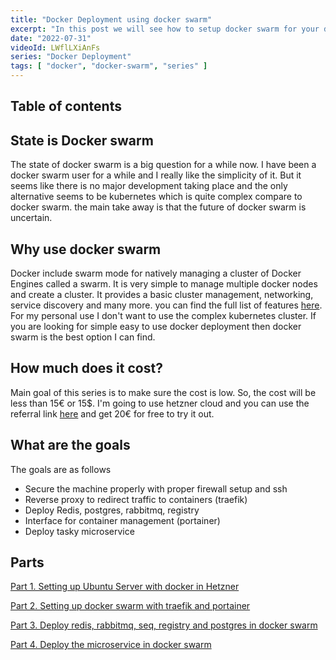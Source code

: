 ```yaml
---
title: "Docker Deployment using docker swarm"
excerpt: "In this post we will see how to setup docker swarm for your development environment."
date: "2022-07-31"
videoId: LWflLXiAnFs
series: "Docker Deployment"
tags: [ "docker", "docker-swarm", "series" ]
---
```

## Table of contents

## State is Docker swarm

The state of docker swarm is a big question for a while now. I have been a docker swarm user for a while and I really like the simplicity of it. But it seems like there is no major development taking place and the only alternative seems to be kubernetes which is quite complex compare to docker swarm. the main take away is that the future of docker swarm is uncertain.

## Why use docker swarm

Docker include swarm mode for natively managing a cluster of Docker Engines called a swarm. It is very simple to manage multiple docker nodes and create a cluster. It provides a basic cluster management, networking, service discovery and many more. you can find the full list of features [here](https://docs.docker.com/engine/swarm/#feature-highlights). For my personal use I don't want to use the complex kubernetes cluster. If you are looking for simple easy to use docker deployment then docker swarm is the best option I can find.

## How much does it cost?

Main goal of this series is to make sure the cost is low. So, the cost will be less than 15€ or 15$. I'm going to use hetzner cloud and you can use the referral link [here](https://hetzner.cloud/?ref=ENhA4rCZ5JUM) and get 20€ for free to try it out.

## What are the goals

The goals are as follows

- Secure the machine properly with proper firewall setup and ssh
- Reverse proxy to redirect traffic to containers (traefik)
- Deploy Redis, postgres, rabbitmq, registry
- Interface for container management (portainer)
- Deploy tasky microservice

## Parts

[Part 1. Setting up Ubuntu Server with docker in Hetzner](/posts/part-1-setup-docker-with-ubuntu-server-in-hetzner)

[Part 2. Setting up docker swarm with traefik and portainer](/posts/part-2-setup-docker-swarm-with-traefik-and-portainer)

[Part 3. Deploy redis, rabbitmq, seq, registry and postgres in docker swarm](/posts/part-3-deploy-registry-redis-rabitmq-postgresql-in-docker)

[Part 4. Deploy the microservice in docker swarm](/posts/part-4-prepare-and-deploy-microservice-in-docker)